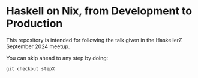 # Haskell on Nix, from Development to Production

This repository is intended for following the talk given in the HaskellerZ
September 2024 meetup.

You can skip ahead to any step by doing:

    git checkout stepX
